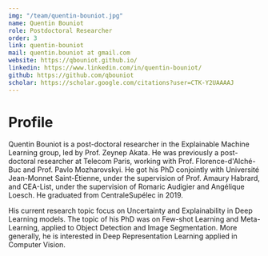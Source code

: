 ```yaml
---
img: "/team/quentin-bouniot.jpg"
name: Quentin Bouniot
role: Postdoctoral Researcher
order: 3
link: quentin-bouniot
mail: quentin.bouniot at gmail.com
website: https://qbouniot.github.io/
linkedin: https://www.linkedin.com/in/quentin-bouniot/
github: https://github.com/qbouniot
scholar: https://scholar.google.com/citations?user=CTK-Y2UAAAAJ
---
```


# Profile
Quentin Bouniot is a post-doctoral researcher in the Explainable Machine Learning group, led by Prof. Zeynep Akata. He was previously a post-doctoral researcher at Telecom Paris, working with Prof. Florence-d'Alché-Buc and Prof. Pavlo Mozharovskyi. He got his PhD conjointly with Université Jean-Monnet Saint-Étienne, under the supervision of Prof. Amaury Habrard, and CEA-List, under the supervision of Romaric Audigier and Angélique Loesch. He graduated from CentraleSupélec in 2019.

His current research topic focus on Uncertainty and Explainability in Deep Learning models. The topic of his PhD was on Few-shot Learning and Meta-Learning, applied to Object Detection and Image Segmentation. More generally, he is interested in Deep Representation Learning applied in Computer Vision.